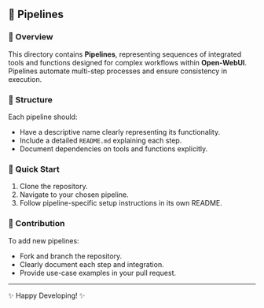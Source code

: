 ## 📂 Pipelines

### 🔗 Overview
This directory contains **Pipelines**, representing sequences of integrated tools and functions designed for complex workflows within **Open-WebUI**. Pipelines automate multi-step processes and ensure consistency in execution.

### 📌 Structure
Each pipeline should:
- Have a descriptive name clearly representing its functionality.
- Include a detailed `README.md` explaining each step.
- Document dependencies on tools and functions explicitly.

### 🚀 Quick Start
1. Clone the repository.
2. Navigate to your chosen pipeline.
3. Follow pipeline-specific setup instructions in its own README.

### 📝 Contribution
To add new pipelines:
- Fork and branch the repository.
- Clearly document each step and integration.
- Provide use-case examples in your pull request.

---

✨ Happy Developing! ✨

